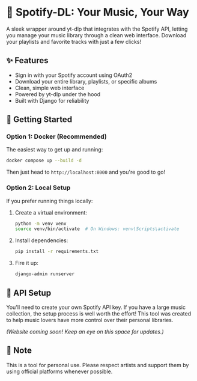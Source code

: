 # 🎵 Spotify-DL: Your Music, Your Way

A sleek wrapper around yt-dlp that integrates with the Spotify API, letting you manage your music library through a clean web interface. Download your playlists and favorite tracks with just a few clicks!

## ✨ Features

- Sign in with your Spotify account using OAuth2
- Download your entire library, playlists, or specific albums
- Clean, simple web interface
- Powered by yt-dlp under the hood
- Built with Django for reliability

## 🚀 Getting Started

### Option 1: Docker (Recommended)

The easiest way to get up and running:

```bash
docker compose up --build -d
```

Then just head to `http://localhost:8000` and you're good to go!

### Option 2: Local Setup

If you prefer running things locally:

1. Create a virtual environment:
   ```bash
   python -m venv venv
   source venv/bin/activate  # On Windows: venv\Scripts\activate
   ```

2. Install dependencies:
   ```bash
   pip install -r requirements.txt
   ```

3. Fire it up:
   ```bash
   django-admin runserver
   ```

## 🔑 API Setup

You'll need to create your own Spotify API key. If you have a large music collection, the setup process is well worth the effort! This tool was created to help music lovers have more control over their personal libraries.

*(Website coming soon! Keep an eye on this space for updates.)*

## 📝 Note

This is a tool for personal use. Please respect artists and support them by using official platforms whenever possible.
